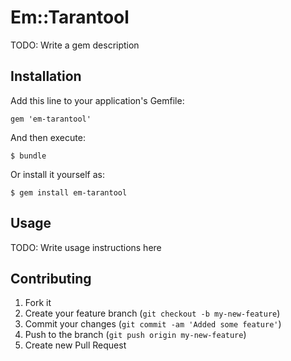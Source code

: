 # Em::Tarantool

TODO: Write a gem description

## Installation

Add this line to your application's Gemfile:

    gem 'em-tarantool'

And then execute:

    $ bundle

Or install it yourself as:

    $ gem install em-tarantool

## Usage

TODO: Write usage instructions here

## Contributing

1. Fork it
2. Create your feature branch (`git checkout -b my-new-feature`)
3. Commit your changes (`git commit -am 'Added some feature'`)
4. Push to the branch (`git push origin my-new-feature`)
5. Create new Pull Request
